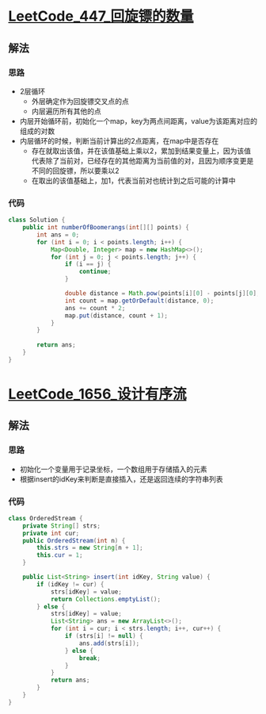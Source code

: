 # [LeetCode_447_回旋镖的数量](https://leetcode-cn.com/problems/number-of-boomerangs/)
## 解法
### 思路
- 2层循环
  - 外层确定作为回旋镖交叉点的点
  - 内层遍历所有其他的点
- 内层开始循环前，初始化一个map，key为两点间距离，value为该距离对应的组成的对数
- 内层循环的时候，判断当前计算出的2点距离，在map中是否存在
  - 存在就取出该值，并在该值基础上乘以2，累加到结果变量上，因为该值代表除了当前对，已经存在的其他距离为当前值的对，且因为顺序变更是不同的回旋镖，所以要乘以2
  - 在取出的该值基础上，加1，代表当前对也统计到之后可能的计算中
### 代码
```java
class Solution {
    public int numberOfBoomerangs(int[][] points) {
        int ans = 0;
        for (int i = 0; i < points.length; i++) {
            Map<Double, Integer> map = new HashMap<>();
            for (int j = 0; j < points.length; j++) {
                if (i == j) {
                    continue;
                }

                double distance = Math.pow(points[i][0] - points[j][0], 2) + Math.pow(points[i][1] - points[j][1], 2);
                int count = map.getOrDefault(distance, 0);
                ans += count * 2;
                map.put(distance, count + 1);
            }
        }
        
        return ans;
    }
}
```
# [LeetCode_1656_设计有序流](https://leetcode-cn.com/problems/design-an-ordered-stream/)
## 解法
### 思路
- 初始化一个变量用于记录坐标，一个数组用于存储插入的元素
- 根据insert的idKey来判断是直接插入，还是返回连续的字符串列表
### 代码
```java
class OrderedStream {
    private String[] strs;
    private int cur;
    public OrderedStream(int n) {
        this.strs = new String[n + 1];
        this.cur = 1;
    }

    public List<String> insert(int idKey, String value) {
        if (idKey != cur) {
            strs[idKey] = value;
            return Collections.emptyList();
        } else {
            strs[idKey] = value;
            List<String> ans = new ArrayList<>();
            for (int i = cur; i < strs.length; i++, cur++) {
                if (strs[i] != null) {
                    ans.add(strs[i]);
                } else {
                    break;
                }
            }
            return ans;
        }
    }
}
```